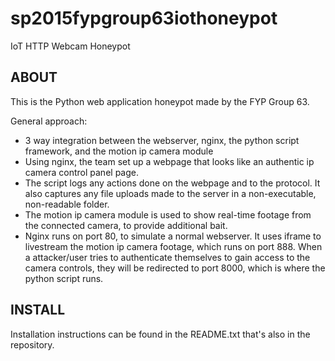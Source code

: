 # sp2015fypgroup63iothoneypot
IoT HTTP Webcam Honeypot

ABOUT
-----

This is the Python web application honeypot made by the FYP Group 63.

General approach:

- 3 way integration between the webserver, nginx, the python script framework, and the motion ip camera module
- Using nginx, the team set up a webpage that looks like an authentic ip camera control panel page.
- The script logs any actions done on the webpage and to the protocol. It also captures any file uploads made to the server in a non-executable, non-readable folder.
- The motion ip camera module is used to show real-time footage from the connected camera, to provide additional bait.
- Nginx runs on port 80, to simulate a normal webserver. It uses iframe to livestream the motion ip camera footage, which runs on port 888. When a attacker/user tries to authenticate themselves to gain access to the camera controls, they will be redirected to port 8000, which is where the python script runs.

INSTALL
-------

Installation instructions can be found in the README.txt that's also in the repository.